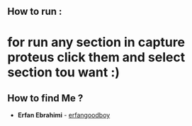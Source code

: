 ## How to run : 
# for run any section in capture proteus click them and select section tou want :)

## How to find Me ? 

* **Erfan Ebrahimi** - [erfangoodboy](https://github.com/erfangoodboy)

